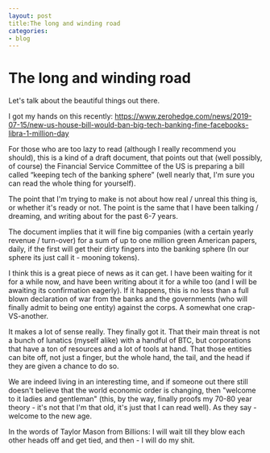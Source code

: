 ```yaml
---
layout: post
title:The long and winding road
categories:
- blog
---
```


# The long and winding road

Let's talk about the beautiful things out there.

I got my hands on this recently:
https://www.zerohedge.com/news/2019-07-15/new-us-house-bill-would-ban-big-tech-banking-fine-facebooks-libra-1-million-day

For those who are too lazy to read (although I really recommend you should), this is a kind of a draft document, that points out that (well possibly, of course) the Financial Service Committee of the US is preparing a bill called “keeping tech of the banking sphere” (well nearly that, I'm sure you can read the whole thing for yourself).

The point that I'm trying to make is not about how real / unreal this thing is, or whether it's ready or not. The point is the same that I have been talking / dreaming, and writing about for the past 6-7 years.

The document implies that it will fine big companies (with a certain yearly revenue / turn-over) for a sum of up to one million green American papers, daily, if the first will get their dirty fingers into the banking sphere (In our sphere its just call it - mooning tokens).

I think this is a great piece of news as it can get. I have been waiting for it for a while now, and have been writing about it for a while too (and I will be awaiting its confirmation eagerly). If it happens, this is no less than a full blown declaration of war from the banks and the governments (who will finally admit to being one entity) against the corps. A somewhat one crap-VS-another.

It makes a lot of sense really. They finally got it. That their main threat is not a bunch of lunatics (myself alike) with a handful of BTC, but corporations that have a ton of resources and a lot of tools at hand. That those entities can bite off, not just a finger, but the whole hand, the tail, and the head if they are given a chance to do so.

We are indeed living in an interesting time, and if someone out there still doesn't believe that the world economic order is changing, then "welcome to it ladies and gentleman" (this, by the way, finally proofs my 70-80 year theory - it's not that I'm that old, it's just that I can read well). As they say - welcome to the new age.

In the words of Taylor Mason from Billions: I will wait till they blow each other heads off and get tied, and then - I will do my shit.

